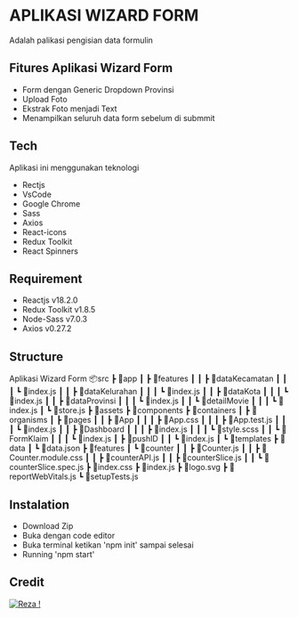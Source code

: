 # APLIKASI WIZARD FORM
Adalah palikasi pengisian data formulin 

## Fitures Aplikasi Wizard Form
- Form dengan Generic Dropdown Provinsi
- Upload Foto 
- Ekstrak Foto menjadi Text
- Menampilkan seluruh data form sebelum di submmit

## Tech
Aplikasi ini menggunakan teknologi
- Rectjs
- VsCode
- Google Chrome
- Sass
- Axios
- React-icons
- Redux Toolkit
- React Spinners

## Requirement
- Reactjs v18.2.0
- Redux Toolkit v1.8.5
- Node-Sass v7.0.3
- Axios v0.27.2

## Structure
Aplikasi Wizard Form
📦src
 ┣ 📂app
 ┃ ┣ 📂features
 ┃ ┃ ┣ 📂dataKecamatan
 ┃ ┃ ┃ ┗ 📜index.js
 ┃ ┃ ┣ 📂dataKelurahan
 ┃ ┃ ┃ ┗ 📜index.js
 ┃ ┃ ┣ 📂dataKota
 ┃ ┃ ┃ ┗ 📜index.js
 ┃ ┃ ┣ 📂dataProvinsi
 ┃ ┃ ┃ ┗ 📜index.js
 ┃ ┃ ┗ 📂detailMovie
 ┃ ┃ ┃ ┗ 📜index.js
 ┃ ┗ 📜store.js
 ┣ 📂assets
 ┣ 📂components
 ┣ 📂containers
 ┃ ┣ 📂organisms
 ┃ ┣ 📂pages
 ┃ ┃ ┣ 📂App
 ┃ ┃ ┃ ┣ 📜App.css
 ┃ ┃ ┃ ┣ 📜App.test.js
 ┃ ┃ ┃ ┗ 📜index.js
 ┃ ┃ ┣ 📂Dashboard
 ┃ ┃ ┃ ┣ 📜index.js
 ┃ ┃ ┃ ┗ 📜style.scss
 ┃ ┃ ┗ 📂FormKlaim
 ┃ ┃ ┃ ┗ 📜index.js
 ┃ ┣ 📂pushID
 ┃ ┃ ┗ 📜index.js
 ┃ ┗ 📂templates
 ┣ 📂data
 ┃ ┗ 📜data.json
 ┣ 📂features
 ┃ ┗ 📂counter
 ┃ ┃ ┣ 📜Counter.js
 ┃ ┃ ┣ 📜Counter.module.css
 ┃ ┃ ┣ 📜counterAPI.js
 ┃ ┃ ┣ 📜counterSlice.js
 ┃ ┃ ┗ 📜counterSlice.spec.js
 ┣ 📜index.css
 ┣ 📜index.js
 ┣ 📜logo.svg
 ┣ 📜reportWebVitals.js
 ┗ 📜setupTests.js
 
 ## Instalation
 - Download Zip
 - Buka dengan code editor
 - Buka terminal ketikan 'npm init' sampai selesai
 - Running 'npm start'

 ## Credit
 [![ Reza !](https://img.shields.io/badge/Ask%20me-anything-1abc9c.svg)](https://rezza.vercel.app/)
